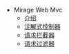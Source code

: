 * Mirage Web Mvc
  * [介绍](mirage-web-mvc/介绍.md)
  * [注解式控制器](mirage-web-mvc/注解式控制器.md)
  * [请求拦截器](mirage-web-mvc/请求拦截器.md)
  * [请求过滤器](mirage-web-mvc/请求过滤器.md)

